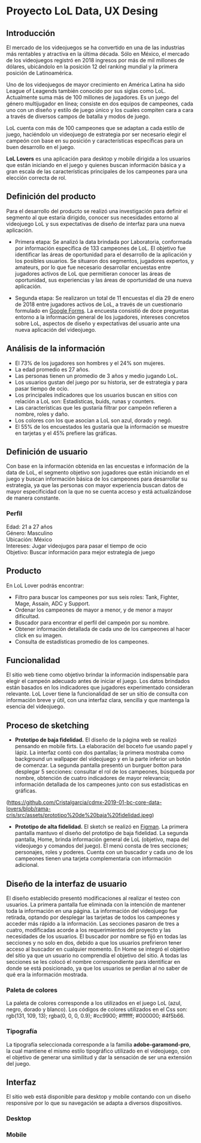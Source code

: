# Proyecto LoL Data, UX Desing

## Introducción
El mercado de los videojuegos se ha convertido en una de las industrias más rentables y atractiva en la última década. Sólo en México, el mercado de los videojuegos registró en 2018 ingresos por más de mil millones de dólares, ubicándolo en la posición 12 del ranking mundial y la primera posición de Latinoamérica.

Uno de los videojuegos de mayor crecimiento en América Latina ha sido League of Leagends también conocido por sus siglas como LoL. Actualmente suma más de 100 millones de jugadores. Es un juego del género multijugador en línea; consiste en dos equipos de campeones, cada uno con un diseño y estilo de juego único y los cuales compiten cara a cara a través de diversos campos de batalla y modos de juego.

LoL cuenta con más de 100 campeones que se adaptan a cada estilo de juego, haciéndolo un videojuego de estrategia por ser necesario elegir el campeón con base en su posición y características específicas para un buen desarrollo en el juego.

**LoL Lovers** es una aplicación para desktop y mobile dirigida a los usuarios que están iniciando en el juego y quienes buscan información básica y a gran escala de las características principales de los campeones para una elección correcta de rol. 

## Definición del producto
Para el desarrollo del producto se realizó una investigación para definir el segmento al que estaría dirigido, conocer sus necesidades entorno al videojuego LoL y sus expectativas de diseño de interfaz para una nueva aplicación.

- Primera etapa: Se analizó la data brindada por Laboratoria, conformada por información específica de 133 campeones de LoL. El objetivo fue identificar las áreas de oportunidad para el desarrollo de la aplicación y los posibles usuarios. Se situaron dos segmentos, jugadores expertos, y amateurs, por lo que fue necesario desarrollar encuestas entre jugadores activos de LoL que permitieran conocer las áreas de oportunidad, sus experiencias y las áreas de oportunidad de una nueva aplicación. 

- Segunda etapa: Se realizaron un total de 11 encuestas el día 29 de enero de 2018 entre jugadores activos de LoL, a través de un cuestionario formulado en [Google Forms](https://docs.google.com/forms/d/e/1FAIpQLSexeI9z0Wul5JzPcVLkAkzXL47iqwXJNGrPQdLxwhnmKavTIw/viewform?usp=sf_link). La encuesta consistió de doce preguntas entorno a la información general de los jugadores, intereses concretos sobre LoL, aspectos de diseño y expectativas del usuario ante una nueva aplicación del videojuego.

## Análisis de la información
- El 73% de los jugadores son hombres y el 24% son mujeres.
- La edad promedio es 27 años.
- Las personas tienen un promedio de 3 años y medio jugando LoL.
- Los usuarios gustan del juego por su historia, ser de estrategia y para pasar tiempo de ocio. 
- Los principales indicadores que los usuarios buscan en sitios con relación a LoL son: Estadísticas, buids, runas y counters.
- Las características que les gustaría filtrar por campeón refieren a nombre, roles y daño.  
- Los colores con los que asocian a LoL son azul, dorado y negó.
- El 55% de los encuestados les gustaría que la información se muestre en tarjetas y el 45% prefiere las gráficas.

## Definición de usuario
Con base en la información obtenida en las encuestas e información de la data de LoL, el segmento objetivo son jugadores que están iniciando en el juego y buscan información básica de los campeones para desarrollar su estrategia, ya que las personas con mayor experiencia buscan datos de mayor especificidad con la que no se cuenta acceso y está actualizándose de manera constante.

### Perfil

Edad: 21 a 27 años                                       
Género: Masculino                                          
Ubicación: México                                             
Intereses: Jugar videojugos para pasar el tiempo de ocio      
Objetivo: Buscar información para mejor estrategía de juego


## Producto
En LoL Lover podrás encontrar:
- Filtro para buscar los campeones por sus seis roles: Tank, Fighter, Mage, Assain, ADC y Support.
- Ordenar los campeones de mayor a menor, y de menor a mayor dificultad.
- Buscador para encontrar el perfil del campeón por su nombre. 
- Obtener información detallada de cada uno de los campeones al hacer click en su imagen. 
- Consulta de estadísticas promedio de los campeones. 

## Funcionalidad
El sitio web tiene como objetivo brindar la información indispensable para elegir el campeón adecuado antes de iniciar el juego. Los datos brindados están basados en los indicadores que jugadores experimentado consideran relevante. LoL Lover tiene la funcionalidad de ser un sitio de consulta con información breve y útil, con una interfaz clara, sencilla y que mantenga la esencia del videojuego.

## Proceso de sketching
- **Prototipo de baja fidelidad.** El diseño de la página web se realizó pensando en mobile firts. La elaboración del boceto fue usando papel y lápiz. La interfaz contó con dos pantallas; la primera mostraba como background un wallpaper del videojuego y en la parte inferior un botón de comenzar. La segunda pantalla presentó un burguer botton para desplegar 5 secciones: consultar el rol de los campeones, búsqueda por nombre, obtención de cuatro indicadores de mayor relevancia; información detallada de los campeones junto con sus estadísticas en gráficas. 

(https://github.com/Cristalgarcia/cdmx-2019-01-bc-core-data-lovers/blob/rama-cris/src/assets/prototipo%20de%20baja%20fidelidad.jpeg)

- **Prototipo de alta fidelidad.** El sketch se realizó en [Figman](https://www.figma.com/proto/ciJPALOwmDoRxJ62H0xwpyd6/LoL-Prototipo?node-id=1%3A2&scaling=scale-down). La primera pantalla mantuvo el diseño del prototipo de baja fidelidad. La segunda pantalla, Home, brinda información general de LoL (objetivo, mapa del videojuego y comandos del juego). El menú consta de tres secciones; personajes, roles y poderes. Cuenta con un buscador y cada uno de los campeones tienen una tarjeta complementaria con información adicional. 

## Diseño de la interfaz de usuario
El diseño establecido presentó modificaciones al realizar el testeo con usuarios. La primera pantalla fue eliminada con la intención de mantener toda la información en una página. La información del videojuego fue retirada, optando por desplegar las tarjetas de todos los campeones y acceder más rápido a la información. Las secciones pasaron de tres a cuatro, modificadas acorde a los requerimientos del proyecto y las necesidades de los usuarios. El buscador por nombre se fijó en todas las secciones y no solo en dos, debido a que los usuarios prefirieron tener acceso al buscador en cualquier momento. En Home se integró el objetivo del sitio ya que un usuario no comprendía el objetivo del sitio. A todas las secciones se les colocó el nombre correspondiente para identificar en donde se está posicionado, ya que los usuarios se perdían al no saber de qué era la información mostrada. 

### Paleta de colores 
La paleta de colores corresponde a los utilizados en el juego LoL (azul, negro, dorado y blanco). Los códigos de colores utilizados en el Css son: rgb(131, 109, 13); rgba(0, 0, 0, 0.9); #cc9900; #ffffff; #000000; #4f5b66.

### Tipografía 
La tipografía seleccionada corresponde a la familia **adobe-garamond-pro**, la cual mantiene el mismo estilo tipográfico utilizado en el videojuego, con el objetivo de generar una similitud y dar la sensación de ser una extensión del juego.

## Interfaz 
El sitio web está disponible para desktop y mobile contando con un diseño responsive por lo que su navegación se adapta a diversos dispositivos. 

### Desktop



### Mobile

